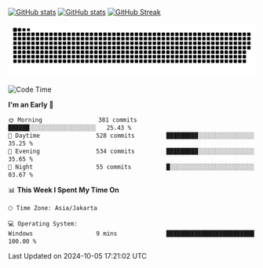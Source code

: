 [![GitHub stats](https://github-readme-stats.vercel.app/api?username=aurelioklv&card_width=500&show_icons=true&rank_icon=github&theme=solarized-dark#gh-dark-mode-only)](https://github.com/anuraghazra/github-readme-stats#gh-dark-mode-only)
[![GitHub stats](https://github-readme-stats.vercel.app/api?username=aurelioklv&card_width=500&show_icons=true&rank_icon=github&theme=buefy#gh-light-mode-only)](https://github.com/anuraghazra/github-readme-stats#gh-light-mode-only)
[![GitHub Streak](https://streak-stats.demolab.com/?user=aurelioklv&card_width=336&theme=solarized-dark)](https://git.io/streak-stats)

<picture>
  <source media="(prefers-color-scheme: dark)" srcset="https://raw.githubusercontent.com/aurelioklv/aurelioklv/snake-output/github-contribution-grid-snake-dark.svg">
  <source media="(prefers-color-scheme: light)" srcset="https://raw.githubusercontent.com/aurelioklv/aurelioklv/snake-output/github-contribution-grid-snake.svg">
  <img alt="github contribution grid snake animation" src="https://raw.githubusercontent.com/aurelioklv/aurelioklv/snake-output/github-contribution-grid-snake.svg">
</picture>

<!--START_SECTION:waka-->
![Code Time](http://img.shields.io/badge/Code%20Time-854%20hrs%2043%20mins-blue)

**I'm an Early 🐤** 

```text
🌞 Morning                381 commits         ██████░░░░░░░░░░░░░░░░░░░   25.43 % 
🌆 Daytime                528 commits         █████████░░░░░░░░░░░░░░░░   35.25 % 
🌃 Evening                534 commits         █████████░░░░░░░░░░░░░░░░   35.65 % 
🌙 Night                  55 commits          █░░░░░░░░░░░░░░░░░░░░░░░░   03.67 % 
```


📊 **This Week I Spent My Time On** 

```text
🕑︎ Time Zone: Asia/Jakarta

💻 Operating System: 
Windows                  9 mins              █████████████████████████   100.00 % 
```


 Last Updated on 2024-10-05 17:21:02 UTC
<!--END_SECTION:waka-->
